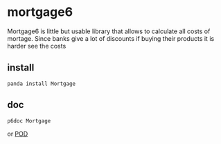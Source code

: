 # mortgage6

Mortgage6 is little but usable library that allows to calculate all costs of mortage. Since banks give a lot of discounts if buying their products it is harder see the costs

## install
    panda install Mortgage

## doc
    p6doc Mortgage
or [POD](https://github.com/teodozjan/mortage6/blob/master/lib/Mortgage.pm6)
